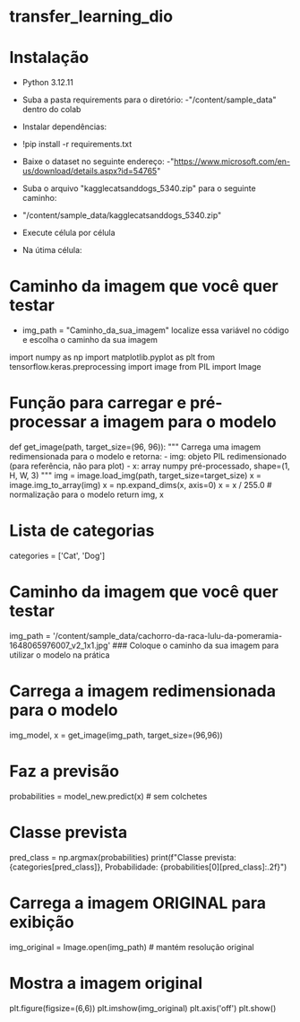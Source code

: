 # transfer_learning_dio
# Instalação

- Python 3.12.11
- Suba a pasta requirements para o diretório:
-"/content/sample_data" dentro do colab
- Instalar dependências:
- !pip install -r requirements.txt
 
- Baixe o dataset no seguinte endereço:
-"https://www.microsoft.com/en-us/download/details.aspx?id=54765"
- Suba o arquivo "kagglecatsanddogs_5340.zip" para o seguinte caminho:
- "/content/sample_data/kagglecatsanddogs_5340.zip"

- Execute célula por célula


- Na útima célula:
 # Caminho da imagem que você quer testar
- img_path = "Caminho_da_sua_imagem" localize essa variável no código e escolha o caminho da sua imagem

  
import numpy as np
import matplotlib.pyplot as plt
from tensorflow.keras.preprocessing import image
from PIL import Image

# Função para carregar e pré-processar a imagem para o modelo
def get_image(path, target_size=(96, 96)):
    """
    Carrega uma imagem redimensionada para o modelo e retorna:
    - img: objeto PIL redimensionado (para referência, não para plot)
    - x: array numpy pré-processado, shape=(1, H, W, 3)
    """
    img = image.load_img(path, target_size=target_size)
    x = image.img_to_array(img)
    x = np.expand_dims(x, axis=0)
    x = x / 255.0  # normalização para o modelo
    return img, x

# Lista de categorias
categories = ['Cat', 'Dog']

# Caminho da imagem que você quer testar
img_path = '/content/sample_data/cachorro-da-raca-lulu-da-pomeramia-1648065976007_v2_1x1.jpg' ### Coloque o caminho da sua imagem para utilizar o modelo na prática

# Carrega a imagem redimensionada para o modelo
img_model, x = get_image(img_path, target_size=(96,96))

# Faz a previsão
probabilities = model_new.predict(x)  # sem colchetes

# Classe prevista
pred_class = np.argmax(probabilities)
print(f"Classe prevista: {categories[pred_class]}, Probabilidade: {probabilities[0][pred_class]:.2f}")

# Carrega a imagem ORIGINAL para exibição
img_original = Image.open(img_path)  # mantém resolução original

# Mostra a imagem original
plt.figure(figsize=(6,6))
plt.imshow(img_original)
plt.axis('off')
plt.show()
